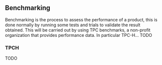 ## Benchmarking
Benchmarking is the process to assess the performance of a product, this is done normally by running some tests and trials to validate the result obtained. This will be carried out by using TPC benchmarks, a non-profit organization that provides performance data. In particular TPC-H... TODO

### TPCH
TODO

